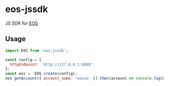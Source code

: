 # eos-jssdk
JS SDK for [EOS](https://github.com/EOSIO/eos)
## Usage
```javascript
import EOS from 'eos-jssdk';

const config = {
  httpEndpoint: 'http://127.0.0.1:8888'
};
const eos =  EOS.create(config);
eos.getAccount({ account_name: 'eosio' }).then(account => console.log(account));
```
